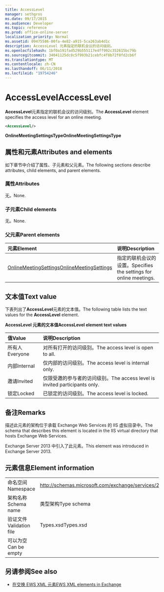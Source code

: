 ```yaml
---
title: AccessLevel
manager: sethgros
ms.date: 09/17/2015
ms.audience: Developer
ms.topic: reference
ms.prod: office-online-server
localization_priority: Normal
ms.assetid: 09475586-00fa-4e82-a915-5ca263ab4d1c
description: AccessLevel 元素指定的联机会议的访问级别。
ms.openlocfilehash: 1bf0a191fad529b555117e4ff992c352615bc79b
ms.sourcegitcommit: 34041125dc8c5f993b21cebfc4f8b72f0fd2cb6f
ms.translationtype: MT
ms.contentlocale: zh-CN
ms.lasthandoff: 06/11/2018
ms.locfileid: "19754246"
---
```

# <a name="accesslevel"></a><span data-ttu-id="e1034-103">AccessLevel</span><span class="sxs-lookup"><span data-stu-id="e1034-103">AccessLevel</span></span>

<span data-ttu-id="e1034-104">**AccessLevel**元素指定的联机会议的访问级别。</span><span class="sxs-lookup"><span data-stu-id="e1034-104">The **AccessLevel** element specifies the access level for an online meeting.</span></span> 
  
```XML
<AccessLevel/>
```

 <span data-ttu-id="e1034-105">**OnlineMeetingSettingsType**</span><span class="sxs-lookup"><span data-stu-id="e1034-105">**OnlineMeetingSettingsType**</span></span>
## <a name="attributes-and-elements"></a><span data-ttu-id="e1034-106">属性和元素</span><span class="sxs-lookup"><span data-stu-id="e1034-106">Attributes and elements</span></span>

<span data-ttu-id="e1034-107">如下章节中介绍了属性、子元素和父元素。</span><span class="sxs-lookup"><span data-stu-id="e1034-107">The following sections describe attributes, child elements, and parent elements.</span></span>
  
### <a name="attributes"></a><span data-ttu-id="e1034-108">属性</span><span class="sxs-lookup"><span data-stu-id="e1034-108">Attributes</span></span>

<span data-ttu-id="e1034-109">无。</span><span class="sxs-lookup"><span data-stu-id="e1034-109">None.</span></span>
  
### <a name="child-elements"></a><span data-ttu-id="e1034-110">子元素</span><span class="sxs-lookup"><span data-stu-id="e1034-110">Child elements</span></span>

<span data-ttu-id="e1034-111">无。</span><span class="sxs-lookup"><span data-stu-id="e1034-111">None.</span></span>
  
### <a name="parent-elements"></a><span data-ttu-id="e1034-112">父元素</span><span class="sxs-lookup"><span data-stu-id="e1034-112">Parent elements</span></span>

|<span data-ttu-id="e1034-113">**元素**</span><span class="sxs-lookup"><span data-stu-id="e1034-113">**Element**</span></span>|<span data-ttu-id="e1034-114">**说明**</span><span class="sxs-lookup"><span data-stu-id="e1034-114">**Description**</span></span>|
|:-----|:-----|
|[<span data-ttu-id="e1034-115">OnlineMeetingSettings</span><span class="sxs-lookup"><span data-stu-id="e1034-115">OnlineMeetingSettings</span></span>](onlinemeetingsettings.md) <br/> |<span data-ttu-id="e1034-116">指定的联机会议的设置。</span><span class="sxs-lookup"><span data-stu-id="e1034-116">Specifies the settings for online meetings.</span></span>  <br/> |
   
## <a name="text-value"></a><span data-ttu-id="e1034-117">文本值</span><span class="sxs-lookup"><span data-stu-id="e1034-117">Text value</span></span>

<span data-ttu-id="e1034-118">下表列出了**AccessLevel**元素的文本值。</span><span class="sxs-lookup"><span data-stu-id="e1034-118">The following table lists the text values for the **AccessLevel** element.</span></span> 
  
<span data-ttu-id="e1034-119">**AccessLevel 元素的文本值**</span><span class="sxs-lookup"><span data-stu-id="e1034-119">**AccessLevel element text values**</span></span>

|<span data-ttu-id="e1034-120">**值**</span><span class="sxs-lookup"><span data-stu-id="e1034-120">**Value**</span></span>|<span data-ttu-id="e1034-121">**说明**</span><span class="sxs-lookup"><span data-stu-id="e1034-121">**Description**</span></span>|
|:-----|:-----|
|<span data-ttu-id="e1034-122">所有人</span><span class="sxs-lookup"><span data-stu-id="e1034-122">Everyone</span></span>  <br/> |<span data-ttu-id="e1034-123">对所有打开的访问级别。</span><span class="sxs-lookup"><span data-stu-id="e1034-123">The access level is open to all.</span></span>  <br/> |
|<span data-ttu-id="e1034-124">内部</span><span class="sxs-lookup"><span data-stu-id="e1034-124">Internal</span></span>  <br/> |<span data-ttu-id="e1034-125">仅内部的访问级别。</span><span class="sxs-lookup"><span data-stu-id="e1034-125">The access level is internal only.</span></span>  <br/> |
|<span data-ttu-id="e1034-126">邀请</span><span class="sxs-lookup"><span data-stu-id="e1034-126">Invited</span></span>  <br/> |<span data-ttu-id="e1034-127">仅限受邀的参与者的访问级别。</span><span class="sxs-lookup"><span data-stu-id="e1034-127">The access level is invited participants only.</span></span>  <br/> |
|<span data-ttu-id="e1034-128">锁定</span><span class="sxs-lookup"><span data-stu-id="e1034-128">Locked</span></span>  <br/> |<span data-ttu-id="e1034-129">已锁定的访问级别。</span><span class="sxs-lookup"><span data-stu-id="e1034-129">The access level is locked.</span></span>  <br/> |
   
## <a name="remarks"></a><span data-ttu-id="e1034-130">备注</span><span class="sxs-lookup"><span data-stu-id="e1034-130">Remarks</span></span>

<span data-ttu-id="e1034-131">描述此元素的架构位于承载 Exchange Web Services 的 IIS 虚拟目录中。</span><span class="sxs-lookup"><span data-stu-id="e1034-131">The schema that describes this element is located in the IIS virtual directory that hosts Exchange Web Services.</span></span>
  
<span data-ttu-id="e1034-132">Exchange Server 2013 中引入了此元素。</span><span class="sxs-lookup"><span data-stu-id="e1034-132">This element was introduced in Exchange Server 2013.</span></span>
  
## <a name="element-information"></a><span data-ttu-id="e1034-133">元素信息</span><span class="sxs-lookup"><span data-stu-id="e1034-133">Element information</span></span>

|||
|:-----|:-----|
|<span data-ttu-id="e1034-134">命名空间</span><span class="sxs-lookup"><span data-stu-id="e1034-134">Namespace</span></span>  <br/> |http://schemas.microsoft.com/exchange/services/2006/types  <br/> |
|<span data-ttu-id="e1034-135">架构名称</span><span class="sxs-lookup"><span data-stu-id="e1034-135">Schema name</span></span>  <br/> |<span data-ttu-id="e1034-136">类型架构</span><span class="sxs-lookup"><span data-stu-id="e1034-136">Type schema</span></span>  <br/> |
|<span data-ttu-id="e1034-137">验证文件</span><span class="sxs-lookup"><span data-stu-id="e1034-137">Validation file</span></span>  <br/> |<span data-ttu-id="e1034-138">Types.xsd</span><span class="sxs-lookup"><span data-stu-id="e1034-138">Types.xsd</span></span>  <br/> |
|<span data-ttu-id="e1034-139">可以为空</span><span class="sxs-lookup"><span data-stu-id="e1034-139">Can be empty</span></span>  <br/> ||
   
## <a name="see-also"></a><span data-ttu-id="e1034-140">另请参阅</span><span class="sxs-lookup"><span data-stu-id="e1034-140">See also</span></span>

- [<span data-ttu-id="e1034-141">在交换 EWS XML 元素</span><span class="sxs-lookup"><span data-stu-id="e1034-141">EWS XML elements in Exchange</span></span>](ews-xml-elements-in-exchange.md)

